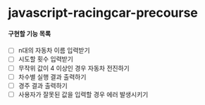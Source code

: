 # javascript-racingcar-precourse

#### 구현할 기능 목록

- [ ] n대의 자동차 이름 입력받기
- [ ] 시도할 횟수 입력받기
- [ ] 무작위 값이 4 이상인 경우 자동차 전진하기
- [ ] 차수별 실행 결과 출력하기
- [ ] 경주 결과 출력하기
- [ ] 사용자가 잘못된 값을 입력할 경우 에러 발생시키기

